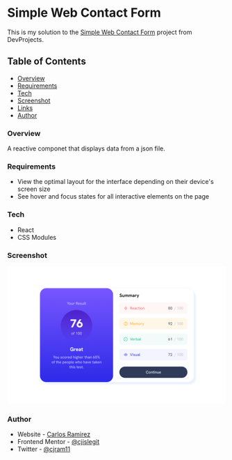 # Simple Web Contact Form

This is my solution to the [Simple Web Contact Form](https://www.codementor.io/projects/web/create-a-contact-form-b2n9ltrdy1) project from DevProjects.

## Table of Contents

- [Overview](#overview)
- [Requirements](#requirements)
- [Tech](#tech)
- [Screenshot](#screenshot)
- [Links](#links)
- [Author](#author)

### Overview

A reactive componet that displays data from a json file.

### Requirements

- View the optimal layout for the interface depending on their device's screen size
- See hover and focus states for all interactive elements on the page

### Tech

- React
- CSS Modules

### Screenshot

![Screenshot of website](/src/assets/screenshot.png)

<!-- ### Links

- [Solution](https://www.codementor.io/project-solutions/e9zt6mreoc)
- [Live Site](https://hidden-cliffs-05435.herokuapp.com/) -->

### Author

- Website - [Carlos Ramirez](https://cjramirez.tech/)
- Frontend Mentor - [@cjislegit](https://www.frontendmentor.io/profile/cjislegit)
- Twitter - [@cjram11](https://twitter.com/cjram11)
